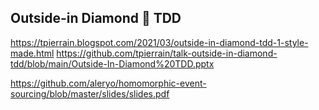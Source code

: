 ## Outside-in Diamond 🔷 TDD
https://tpierrain.blogspot.com/2021/03/outside-in-diamond-tdd-1-style-made.html
https://github.com/tpierrain/talk-outside-in-diamond-tdd/blob/main/Outside-In-Diamond%20TDD.pptx


https://github.com/aleryo/homomorphic-event-sourcing/blob/master/slides/slides.pdf